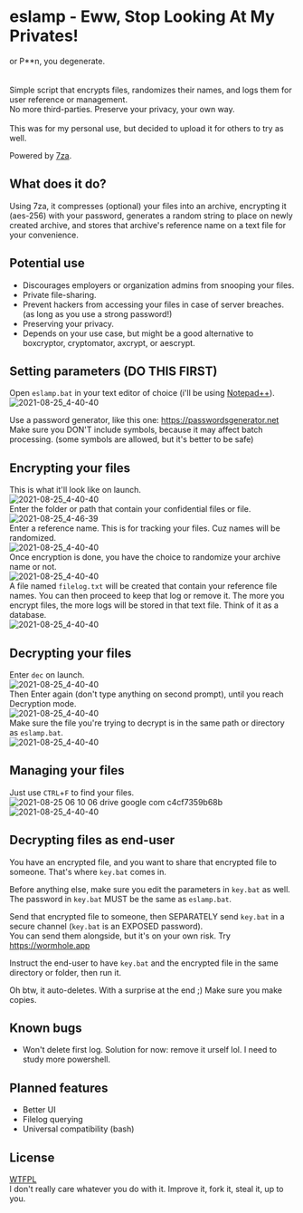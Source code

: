 # eslamp - Eww, Stop Looking At My Privates!
or P**n, you degenerate.<br>
<br>
<br>
Simple script that encrypts files, randomizes their names, and logs them for user reference or management.<br>
No more third-parties. Preserve your privacy, your own way.<br><br>
This was for my personal use, but decided to upload it for others to try as well.

Powered by [7za](https://www.7-zip.org).

## What does it do?
Using 7za, it compresses (optional) your files into an archive, encrypting it (aes-256) with your password, generates a random string to place on newly created archive, and stores that archive's reference name on a text file for your convenience.

## Potential use
* Discourages employers or organization admins from snooping your files.
* Private file-sharing.
* Prevent hackers from accessing your files in case of server breaches. (as long as you use a strong password!)
* Preserving your privacy.
* Depends on your use case, but might be a good alternative to boxcryptor, cryptomator, axcrypt, or aescrypt.

## Setting parameters (DO THIS FIRST)
Open `eslamp.bat` in your text editor of choice (i'll be using [Notepad++](https://notepad-plus-plus.org)).
![2021-08-25_4-40-40](https://user-images.githubusercontent.com/65538621/130700590-fda140ee-98f3-4641-807c-193ac4883032.png)

Use a password generator, like this one: https://passwordsgenerator.net<br>
Make sure you DON'T include symbols, because it may affect batch processing. (some symbols are allowed, but it's better to be safe)

## Encrypting your files
This is what it'll look like on launch.<br>
![2021-08-25_4-40-40](https://user-images.githubusercontent.com/65538621/130687253-6a794ef3-256a-4423-9ba2-396f0d355cf8.png)
<br>Enter the folder or path that contain your confidential files or file.<br>
![2021-08-25_4-46-39](https://user-images.githubusercontent.com/65538621/130687862-09c61c89-64c4-4372-ae69-a3f309905801.png)
<br>Enter a reference name. This is for tracking your files. Cuz names will be randomized.<br>
![2021-08-25_4-40-40](https://user-images.githubusercontent.com/65538621/130688405-4f7afef1-4192-4761-8928-92fe05a8e8e7.png)
<br>Once encryption is done, you have the choice to randomize your archive name or not.<br>
![2021-08-25_4-40-40](https://user-images.githubusercontent.com/65538621/130689220-12ccee62-686b-43ec-a9f1-5f3eee89894e.png)
<br>A file named `filelog.txt` will be created that contain your reference file names. You can then proceed to keep that log or remove it. The more you encrypt files, the more logs will be stored in that text file. Think of it as a database.<br>
![2021-08-25_4-40-40](https://user-images.githubusercontent.com/65538621/130691638-1d92d1d1-a6a9-4e2a-b010-a06fbb4768c0.png)

## Decrypting your files
Enter `dec` on launch.<br>
![2021-08-25_4-40-40](https://user-images.githubusercontent.com/65538621/130694683-fe48ab3a-edb1-456a-b054-fee3fe3ce526.png)
<br>Then Enter again (don't type anything on second prompt), until you reach Decryption mode.<br>
![2021-08-25_4-40-40](https://user-images.githubusercontent.com/65538621/130694990-83f8a9ab-7ec4-469c-90dc-ca356b881006.png)
<br>Make sure the file you're trying to decrypt is in the same path or directory as `eslamp.bat`.<br>
![2021-08-25_4-40-40](https://user-images.githubusercontent.com/65538621/130695379-ae0efa90-0026-4fc2-b769-da6d57848d57.png)

## Managing your files
Just use `CTRL`+`F` to find your files.
![2021-08-25 06 10 06 drive google com c4cf7359b68b](https://user-images.githubusercontent.com/65538621/130696764-d2cc4b15-f9fa-4deb-8db6-7c527b8af056.png)
![2021-08-25_4-40-40](https://user-images.githubusercontent.com/65538621/130697369-e1015637-73a5-4f88-a7b7-d3f7bad13bbd.png)

## Decrypting files as end-user
You have an encrypted file, and you want to share that encrypted file to someone. That's where `key.bat` comes in.<br>

Before anything else, make sure you edit the parameters in `key.bat` as well.<br>
The password in `key.bat` MUST be the same as `eslamp.bat`.

Send that encrypted file to someone, then SEPARATELY send `key.bat` in a secure channel (`key.bat` is an EXPOSED password).<br>
You can send them alongside, but it's on your own risk. Try https://wormhole.app

Instruct the end-user to have `key.bat` and the encrypted file in the same directory or folder, then run it.

Oh btw, it auto-deletes. With a surprise at the end ;) Make sure you make copies.

## Known bugs
* Won't delete first log. Solution for now: remove it urself lol. I need to study more powershell.

## Planned features
* Better UI
* Filelog querying
* Universal compatibility (bash)

## License
[WTFPL](https://github.com/sabakuran/eslamp/blob/main/LICENSE)<br>
I don't really care whatever you do with it. Improve it, fork it, steal it, up to you.
